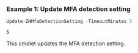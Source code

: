 ### Example 1: Update MFA detection setting
```powershell
Update-ZNMfaDetectionSetting -TimeoutMinutes 5
```

```output
5
```

This cmdlet updates the MFA detection setting.
